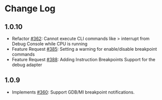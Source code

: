 # Change Log

## 1.0.10

-   Refactor [#362](https://github.com/eclipse-cdt-cloud/cdt-gdb-adapter/issues/362): Cannot execute CLI commands like > interrupt from Debug Console while CPU is running
-   Feature Request [#385](https://github.com/eclipse-cdt-cloud/cdt-gdb-adapter/pull/385): Setting a warning for enable/disable breakpoint commands
-   Feature Request [#388](https://github.com/eclipse-cdt-cloud/cdt-gdb-adapter/pull/388): Adding Instruction Breakpoints Support for the debug adapter

## 1.0.9

-   Implements [#360](https://github.com/eclipse-cdt-cloud/cdt-gdb-adapter/issues/360): Support GDB/MI breakpoint notifications.
